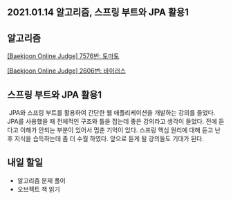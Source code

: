 ## 2021.01.14 알고리즘, 스프링 부트와 JPA 활용1

## 알고리즘
[[Baekjoon Online Judge] 7576번: 토마토](https://hyeonic.tistory.com/59)

[[Baekjoon Online Judge] 2606번: 바이러스](https://hyeonic.tistory.com/60)

## 스프링 부트와 JPA 활용1
&nbsp;JPA와 스프링 부트를 활용하여 간단한 웹 애플리케이션을 개발하는 강의를 들었다. JPA를 사용했을 때 전체적인 구조와 틀을 잡는데 좋은 강의라고 생각이 들었다. 전에 듣다고 이해가 안되는 부분이 있어서 멈춘 기억이 있다. 스프링 핵심 원리에 대해 듣고 난 후 지식을 습득하는데 좀 더 수월 하였다. 앞으로 듣게 될 강의들도 기대가 된다. 

## 내일 할일
 - 알고리즘 문제 풀이
 - 오브젝트 책 읽기
